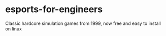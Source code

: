 # esports-for-engineers
Classic hardcore simulation games from 1999, now free and easy to install on linux
